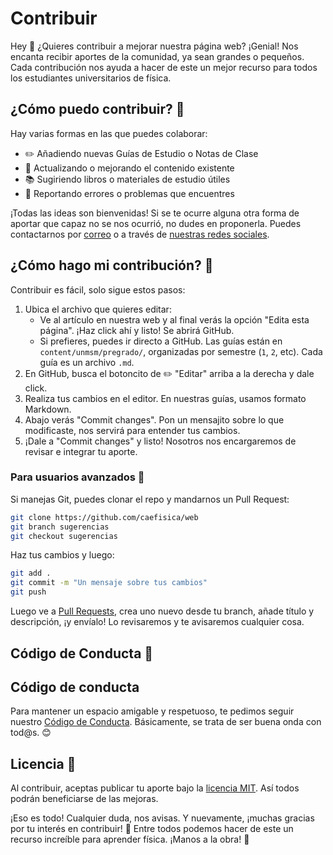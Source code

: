 # Contribuir

Hey 👋 ¿Quieres contribuir a mejorar nuestra página web? ¡Genial! Nos encanta recibir aportes de la comunidad, ya sean grandes o pequeños. Cada contribución nos ayuda a hacer de este un mejor recurso para todos los estudiantes universitarios de física.

## ¿Cómo puedo contribuir? 🤔

Hay varias formas en las que puedes colaborar:

-   ✏️ Añadiendo nuevas Guías de Estudio o Notas de Clase
-   🔄 Actualizando o mejorando el contenido existente
-   📚 Sugiriendo libros o materiales de estudio útiles
-   🐛 Reportando errores o problemas que encuentres

¡Todas las ideas son bienvenidas! Si se te ocurre alguna otra forma de aportar que capaz no se nos ocurrió, no dudes en proponerla. Puedes contactarnos por [correo](https://caefisica.com/contacto/) o a través de [nuestras redes sociales](https://linktr.ee/caefisica).

## ¿Cómo hago mi contribución? 📝

Contribuir es fácil, solo sigue estos pasos:

1. Ubica el archivo que quieres editar:
    - Ve al artículo en nuestra web y al final verás la opción "Edita esta página". ¡Haz click ahí y listo! Se abrirá GitHub.
    - Si prefieres, puedes ir directo a GitHub. Las guías están en `content/unmsm/pregrado/`, organizadas por semestre (`1`, `2`, etc). Cada guía es un archivo `.md`.
2. En GitHub, busca el botoncito de ✏️ "Editar" arriba a la derecha y dale click.
3. Realiza tus cambios en el editor. En nuestras guías, usamos formato Markdown.
4. Abajo verás "Commit changes". Pon un mensajito sobre lo que modificaste, nos servirá para entender tus cambios.
5. ¡Dale a "Commit changes" y listo! Nosotros nos encargaremos de revisar e integrar tu aporte.

### Para usuarios avanzados 🔧

Si manejas Git, puedes clonar el repo y mandarnos un Pull Request:

```bash
git clone https://github.com/caefisica/web
git branch sugerencias
git checkout sugerencias
```

Haz tus cambios y luego:

```bash
git add .
git commit -m "Un mensaje sobre tus cambios"
git push
```

Luego ve a [Pull Requests](https://github.com/caefisica/web/pulls), crea uno nuevo desde tu branch, añade título y descripción, ¡y envíalo! Lo revisaremos y te avisaremos cualquier cosa.

## Código de Conducta 🤝

## Código de conducta

Para mantener un espacio amigable y respetuoso, te pedimos seguir nuestro [Código de Conducta](CODE_OF_CONDUCT.md). Básicamente, se trata de ser buena onda con tod@s. 😊

## Licencia 📜

Al contribuir, aceptas publicar tu aporte bajo la [licencia MIT](LICENSE). Así todos podrán beneficiarse de las mejoras.

¡Eso es todo! Cualquier duda, nos avisas. Y nuevamente, ¡muchas gracias por tu interés en contribuir! 🙌 Entre todos podemos hacer de este un recurso increíble para aprender física. ¡Manos a la obra! 💪
